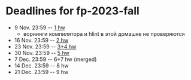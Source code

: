 # Deadlines for fp-2023-fall

- 9 Nov. 23:59 -- [1 hw](https://github.com/pluralia/fp-fall-2023/blob/hw1/hw1.hs)
   - ворнинги компилятора и hlint в этой домашке не проверяются
- 16 Nov. 23:59 -- [2 hw](https://github.com/pluralia/fp-fall-2023/blob/hw2/hw2.hs)
- 23 Nov. 23:59 -- [3+4 hw](https://github.com/pluralia/fp-fall-2023/tree/hw3+4)
- 30 Nov. 23:59 -- [5 hw]()
- 7 Dec. 23:59 -- 6+7 hw (merged)
- 14 Dec. 23:59 -- 8 hw
- 21 Dec. 23:59 -- 9 hw
